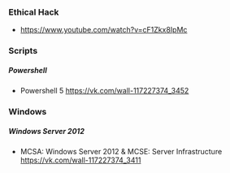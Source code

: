 ### Ethical Hack
* https://www.youtube.com/watch?v=cF1Zkx8IpMc

### Scripts 
##### Powershell
* Powershell 5 https://vk.com/wall-117227374_3452

### Windows
##### Windows Server 2012
* MCSA: Windows Server 2012 & MCSE: Server Infrastructure https://vk.com/wall-117227374_3411

